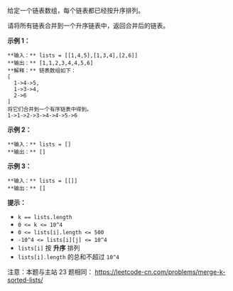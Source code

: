 给定一个链表数组，每个链表都已经按升序排列。

请将所有链表合并到一个升序链表中，返回合并后的链表。



**示例 1：**

    
    
    **输入：** lists = [[1,4,5],[1,3,4],[2,6]]
    **输出：** [1,1,2,3,4,4,5,6]
    **解释：** 链表数组如下：
    [
      1->4->5,
      1->3->4,
      2->6
    ]
    将它们合并到一个有序链表中得到。
    1->1->2->3->4->4->5->6
    

**示例 2：**

    
    
    **输入：** lists = []
    **输出：** []
    

**示例 3：**

    
    
    **输入：** lists = [[]]
    **输出：** []
    



**提示：**

  * `k == lists.length`
  * `0 <= k <= 10^4`
  * `0 <= lists[i].length <= 500`
  * `-10^4 <= lists[i][j] <= 10^4`
  * `lists[i]` 按 **升序** 排列
  * `lists[i].length` 的总和不超过 `10^4`



注意：本题与主站 23 题相同： <https://leetcode-cn.com/problems/merge-k-sorted-lists/>

